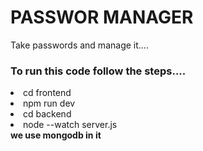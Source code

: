 <h1>PASSWOR MANAGER</h1>
<p>Take passwords and manage it....</p>
<h3>To run this code follow the steps....</h3>
<li>cd frontend</li>
<li>npm run dev</li>
<li>cd backend</li>
<li>node --watch server.js</li>
<b>we use mongodb in it</b>
